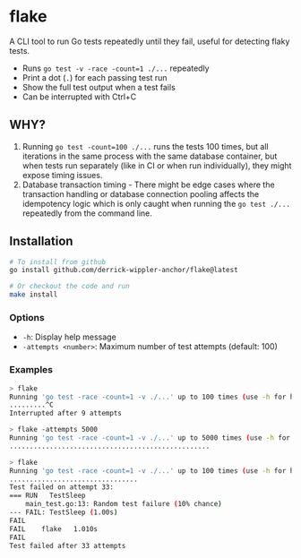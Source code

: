 # flake

A CLI tool to run Go tests repeatedly until they fail, useful for detecting flaky tests.

- Runs `go test -v -race -count=1 ./...` repeatedly
- Print a dot (`.`) for each passing test run
- Show the full test output when a test fails
- Can be interrupted with Ctrl+C

## WHY?

1. Running `go test -count=100 ./...` runs the tests 100 times, but all
   iterations in the same process with the same database container, but when
   tests run separately (like in CI or when run individually), they might expose
   timing issues.
2. Database transaction timing - There might be edge cases where the transaction
   handling or database connection pooling affects the idempotency logic which
   is only caught when running the `go test ./...` repeatedly from the command
   line.

## Installation

```bash
# To install from github
go install github.com/derrick-wippler-anchor/flake@latest

# Or checkout the code and run
make install
```

### Options
- `-h`: Display help message
- `-attempts <number>`: Maximum number of test attempts (default: 100)

### Examples

```bash
> flake
Running 'go test -race -count=1 -v ./...' up to 100 times (use -h for help)
.........^C 
Interrupted after 9 attempts

> flake -attempts 5000
Running 'go test -race -count=1 -v ./...' up to 5000 times (use -h for help)
..................................................

> flake
Running 'go test -race -count=1 -v ./...' up to 100 times (use -h for help)
................................
Test failed on attempt 33:
=== RUN   TestSleep
    main_test.go:13: Random test failure (10% chance)
--- FAIL: TestSleep (1.00s)
FAIL
FAIL    flake   1.010s
FAIL
Test failed after 33 attempts
```
